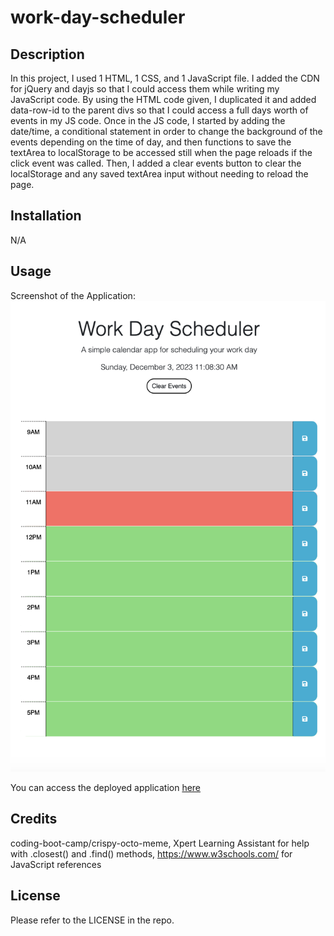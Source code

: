# work-day-scheduler

## Description

In this project, I used 1 HTML, 1 CSS, and 1 JavaScript file. I added the CDN for jQuery and dayjs so that I could access them while writing my JavaScript code. By using the HTML code given, I duplicated it and added data-row-id to the parent divs so that I could access a full days worth of events in my JS code. Once in the JS code, I started by adding the date/time, a conditional statement in order to change the background of the events depending on the time of day, and then functions to save the textArea to localStorage to be accessed still when the page reloads if the click event was called. Then, I added a clear events button to clear the localStorage and any saved textArea input without needing to reload the page.

## Installation

N/A

## Usage

Screenshot of the Application:
![Screenshot of the Application](./Assets/Screenshot.png)

You can access the deployed application [here](https://aaron-ross-sanchez.github.io/work-day-scheduler/)

## Credits

coding-boot-camp/crispy-octo-meme, 
Xpert Learning Assistant for help with .closest() and .find() methods,
https://www.w3schools.com/ for JavaScript references

## License

Please refer to the LICENSE in the repo.